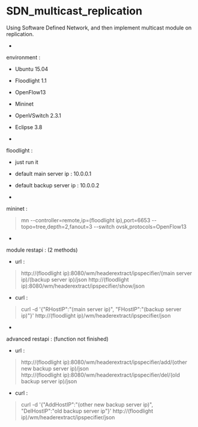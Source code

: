 # SDN_multicast_replication
Using Software Defined Network, and then implement multicast module on replication.

-
environment :
-  Ubuntu 15.04
-  Floodlight 1.1
-  OpenFlow13
-  Mininet
-  OpenVSwitch 2.3.1
-  Eclipse 3.8

-
floodlight :
-  just run it
-  default main server ip : 10.0.0.1
-  default backup server ip : 10.0.0.2

-
mininet :
>  mn --controller=remote,ip=(floodlight ip),port=6653 --topo=tree,depth=2,fanout=3 --switch ovsk,protocols=OpenFlow13

-
module restapi : (2 methods)
-  url :
>  http://(floodlight ip):8080/wm/headerextract/ipspecifier/(main server ip)/(backup server ip)/json
>  http://(floodlight ip):8080/wm/headerextract/ipspecifier/show/json

-  curl :
>  curl -d '{"RHostIP":"(main server ip)", "FHostIP":"(backup server ip)"}' http://(floodlight ip)/wm/headerextract/ipspecifier/json

-
advanced restapi : (function not finished)
-  url :
>  http://(floodlight ip):8080/wm/headerextract/ipspecifier/add/(other new backup server ip)/json  
>  http://(floodlight ip):8080/wm/headerextract/ipspecifier/del/(old backup server ip)/json

-  curl :
>  curl -d '{"AddHostIP":"(other new backup server ip)", "DelHostIP":"old backup server ip"}' http://(floodlight ip)/wm/headerextract/ipspecifier/json
